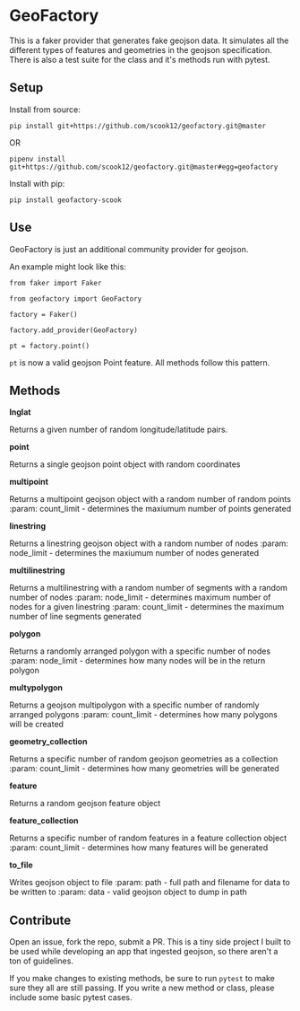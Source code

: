 # GeoFactory

This is a faker provider that generates fake geojson data. It simulates all the different
types of features and geometries in the geojson specification. There is also a test
suite for the class and it's methods run with pytest.

## Setup

Install from source:

`pip install git+https://github.com/scook12/geofactory.git@master`

OR

`pipenv install git+https://github.com/scook12/geofactory.git@master#egg=geofactory`

Install with pip:

`pip install geofactory-scook`

## Use

GeoFactory is just an additional community provider for geojson. 

An example might look like this:

`from faker import Faker`

`from geofactory import GeoFactory`

`factory = Faker()`

`factory.add_provider(GeoFactory)`

`pt = factory.point()`

`pt` is now a valid geojson Point feature. All methods follow this pattern.

## Methods

**lnglat**

Returns a given number of random longitude/latitude pairs.

**point**

Returns a single geojson point object with random coordinates

**multipoint**

Returns a multipoint geojson object with a random number of random points
:param: count_limit - determines the maxiumum number of points generated

**linestring**

Returns a linestring geojson object with a random number of nodes
:param: node_limit - determines the maxiumum number of nodes generated

**multilinestring**

Returns a multilinestring with a random number of segments with a random number of nodes
:param: node_limit - determines maximum number of nodes for a given linestring
:param: count_limit - determines the maximum number of line segments generated

**polygon**

Returns a randomly arranged polygon with a specific number of nodes
:param: node_limit - determines how many nodes will be in the return polygon

**multypolygon**

Returns a geojson multipolygon with a specific number of randomly arranged polygons
:param: count_limit - determines how many polygons will be created

**geometry_collection**

Returns a specific number of random geojson geometries as a collection
:param: count_limit - determines how many geometries will be generated

**feature**

Returns a random geojson feature object

**feature_collection**

Returns a specific number of random features in a feature collection object
:param: count_limit - determines how many features will be generated

**to_file**

Writes geojson object to file
:param: path - full path and filename for data to be written to
:param: data - valid geojson object to dump in path

## Contribute

Open an issue, fork the repo, submit a PR. This is a tiny side project I built to be 
used while developing an app that ingested geojson, so there aren't a ton of guidelines.

If you make changes to existing methods, be sure to run `pytest` to make sure they all 
are still passing. If you write a new method or class, please include some basic pytest
cases.